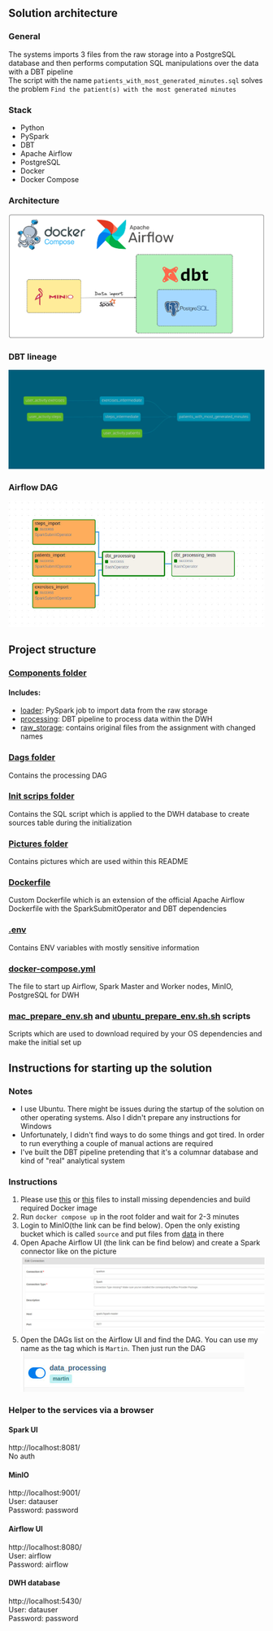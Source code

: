 ## Solution architecture
### General
The systems imports 3 files from the raw storage into a PostgreSQL 
database and then performs computation SQL manipulations over the data with a DBT pipeline  
The script with the name `patients_with_most_generated_minutes.sql` 
solves the problem `Find the patient(s) with the most generated minutes` 

### Stack
* Python
* PySpark
* DBT
* Apache Airflow
* PostgreSQL
* Docker
* Docker Compose
### Architecture
![Architecture.png](pictures/Architecture.png)
### DBT lineage
![DBT lineage.jpg](./pictures/DBT%20lineage.jpg)
### Airflow DAG
![DAG.jpg](./pictures/DAG.jpg)

## Project structure
### [Components folder](components)
#### Includes:  
* [loader](components/loader): PySpark job to import data from the raw storage
* [processing](components/processing): DBT pipeline to process data within the DWH
* [raw_storage](components/raw_storage): contains original files from the assignment with changed names

### [Dags folder](dags)
Contains the processing DAG
### [Init scrips folder](init_dwh_scripts)
Contains the SQL script which is applied to the DWH database to create sources table during 
the initialization
### [Pictures folder](pictures)
Contains pictures which are used within this README
### [Dockerfile](Dockerfile)
Custom Dockerfile which is an extension of the official Apache Airflow Dockerfile with 
the SparkSubmitOperator and DBT dependencies
### [.env](.env)
Contains ENV variables with mostly sensitive information
### [docker-compose.yml](docker-compose.yml)
The file to start up Airflow, Spark Master and Worker nodes, MinIO, PostgreSQL for DWH
### [mac_prepare_env.sh](mac_prepare_env.sh) and [ubuntu_prepare_env.sh.sh](ubuntu_prepare_env.sh.sh) scripts
Scripts which are used to download required by your OS dependencies and make the initial set up

## Instructions for starting up the solution
### Notes
* I use Ubuntu. There might be issues during the startup of the solution on other operating systems. Also I didn't prepare any instructions for Windows
* Unfortunately, I didn't find ways to do some things and got tired. In order to run everything a couple of manual actions are required
* I've built the DBT pipeline pretending that it's a columnar database and kind of "real" analytical system

### Instructions
1. Please use [this](mac_prepare_env.sh) or [this](ubuntu_prepare_env.sh.sh) files to install missing dependencies and build required Docker image
2. Run `docker compose up` in the root folder and wait for 2-3 minutes
3. Login to MinIO(the link can be find below). Open the only existing bucket which is called `source` and put files from [data](components/raw_storage/data) in there
4. Open Apache Airflow UI (the link can be find below) and create a Spark connector like on the picture ![Connector.jpg](pictures/Connector.jpg)
5. Open the DAGs list on the Airflow UI and find the DAG. You can use my name as the tag which is `Martin`. Then just run the DAG ![DAG execution.jpg](pictures/DAG%20execution.jpg)

### Helper to the services via a browser
#### Spark UI 
http://localhost:8081/  
No auth
#### MinIO
http://localhost:9001/   
User: datauser  
Password: password
#### Airflow UI
http://localhost:8080/   
User: airflow  
Password: airflow
#### DWH database
http://localhost:5430/   
User: datauser  
Password: password
